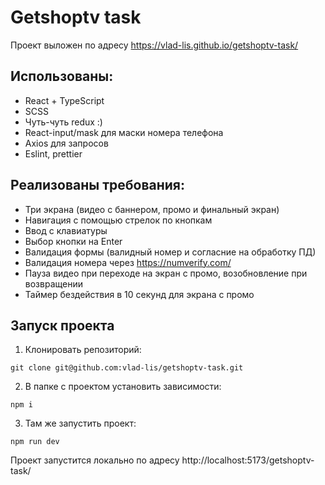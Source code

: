 # Getshoptv task

Проект выложен по адресу https://vlad-lis.github.io/getshoptv-task/

## Использованы:

- React + TypeScript
- SCSS
- Чуть-чуть redux :)
- React-input/mask для маски номера телефона
- Axios для запросов
- Eslint, prettier

## Реализованы требования:

- Три экрана (видео с баннером, промо и финальный экран)
- Навигация с помощью стрелок по кнопкам
- Ввод с клавиатуры
- Выбор кнопки на Enter
- Валидация формы (валидный номер и согласние на обработку ПД)
- Валидация номера через https://numverify.com/
- Пауза видео при переходе на экран с промо, возобновление при возвращении
- Таймер бездействия в 10 секунд для экрана с промо

## Запуск проекта

1. Клонировать репозиторий:

```
git clone git@github.com:vlad-lis/getshoptv-task.git
```

2. В папке с проектом установить зависимости:

```
npm i
```

3. Там же запустить проект:

```
npm run dev
```

Проект запустится локально по адресу http://localhost:5173/getshoptv-task/
